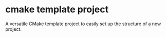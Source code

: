 # cmake template project

A versatile CMake template project to easily set up the structure of a new project.
